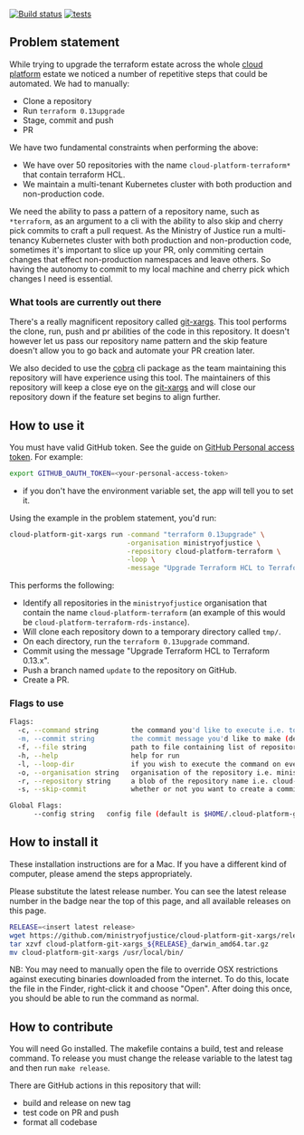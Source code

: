 [![Build status](https://github.com/ministryofjustice/cloud-platform-git-xargs/actions/workflows/release.yaml/badge.svg)](https://github.com/ministryofjustice/cloud-platform-git-xargs/actions/workflows/release.yaml)
[![tests](https://github.com/ministryofjustice/cloud-platform-git-xargs//workflows/tests/badge.svg)](https://github.com/ministryofjustice/cloud-platform-git-xargs/actions?query=workflow%3A%22tests%22)

## Problem statement

While trying to upgrade the terraform estate across the whole [cloud platform](https://github.com/ministryofjustice/cloud-platform) estate we noticed a number of repetitive steps that could be automated. We had to manually:

- Clone a repository
- Run `terraform 0.13upgrade`
- Stage, commit and push
- PR

We have two fundamental constraints when performing the above:

- We have over 50 repositories with the name `cloud-platform-terraform*` that contain terraform HCL.
- We maintain a multi-tenant Kubernetes cluster with both production and non-production code.

We need the ability to pass a pattern of a repository name, such as `*terraform`, as an argument to a cli with the ability to also skip and cherry pick commits to craft a pull request. As the Ministry of Justice run a multi-tenancy Kubernetes cluster with both production and non-production code, sometimes it's important to slice up your PR, only commiting certain changes that effect non-production namespaces and leave others. So having the autonomy to commit to my local machine and cherry pick which changes I need is essential.

### What tools are currently out there

There's a really magnificent repository called [git-xargs](https://github.com/gruntwork-io/git-xargs/). This tool performs the clone, run, push and pr abilities of the code in this repository. It doesn't however let us pass our repository name pattern and the skip feature doesn't allow you to go back and automate your PR creation later.

We also decided to use the [cobra](https://github.com/spf13/cobra) cli package as the team maintaining this repository will have experience using this tool. The maintainers of this repository will keep a close eye on the [git-xargs](https://github.com/gruntwork-io/git-xargs/) and will close our repository down if the feature set begins to align further.

## How to use it

You must have valid GitHub token. See the guide on [GitHub Personal access token](https://docs.github.com/en/github/authenticating-to-github/keeping-your-account-and-data-secure/creating-a-personal-access-token). For example:

```bash
export GITHUB_OAUTH_TOKEN=<your-personal-access-token>
```

- if you don't have the environment variable set, the app will tell you to set it.

Using the example in the problem statement, you'd run:

```bash
cloud-platform-git-xargs run -command "terraform 0.13upgrade" \
                             -organisation ministryofjustice \
                             -repository cloud-platform-terraform \
                             -loop \
                             -message "Upgrade Terraform HCL to Terraform 0.13.x"
```

This performs the following:

- Identify all repositories in the `ministryofjustice` organisation that contain the name `cloud-platform-terraform` (an example of this would be `cloud-platform-terraform-rds-instance`).
- Will clone each repository down to a temporary directory called `tmp/`.
- On each directory, run the `terraform 0.13upgrade` command.
- Commit using the message "Upgrade Terraform HCL to Terraform 0.13.x".
- Push a branch named `update` to the repository on GitHub.
- Create a PR.

### Flags to use

```bash
Flags:
  -c, --command string        the command you'd like to execute i.e. touch file
  -m, --commit string         the commit message you'd like to make (default "perform command on repository")
  -f, --file string           path to file containing list of repositories to process.
  -h, --help                  help for run
  -l, --loop-dir              if you wish to execute the command on every directory in repository.
  -o, --organisation string   organisation of the repository i.e. ministryofjustice (default "ministryofjustice")
  -r, --repository string     a blob of the repository name i.e. cloud-platform-terraform
  -s, --skip-commit           whether or not you want to create a commit and PR.

Global Flags:
      --config string   config file (default is $HOME/.cloud-platform-git-xargs.yaml)

```

## How to install it

These installation instructions are for a Mac. If you have a different kind of computer, please amend the steps appropriately.

Please substitute the latest release number. You can see the latest release number in the badge near the top of this page, and all available releases on this page.

```bash
RELEASE=<insert latest release>
wget https://github.com/ministryofjustice/cloud-platform-git-xargs/releases/download/${RELEASE}/cloud-platform-git-xargs_${RELEASE}_darwin_amd64.tar.gz
tar xzvf cloud-platform-git-xargs_${RELEASE}_darwin_amd64.tar.gz
mv cloud-platform-git-xargs /usr/local/bin/
```

NB: You may need to manually open the file to override OSX restrictions against executing binaries downloaded from the internet. To do this, locate the file in the Finder, right-click it and choose "Open". After doing this once, you should be able to run the command as normal.

## How to contribute

You will need Go installed. The makefile contains a build, test and release command. To release you must change the release variable to the latest tag and then run `make release`.

There are GitHub actions in this repository that will:

- build and release on new tag
- test code on PR and push
- format all codebase
